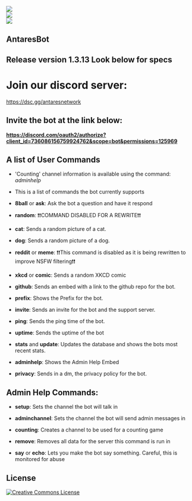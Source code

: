 ![](https://img.shields.io/github/repo-size/Antares-Network/AntaresBot?color=Green&style=flat-square)  
![](https://img.shields.io/tokei/lines/github/Antares-Network/AntaresBot?style=flat-square)   
![](https://cdn.discordapp.com/icons/649703068799336454/1a7ef8f706cd60d62547d2c7dc08d6f0.png)  
## AntaresBot
## Release version 1.3.13 Look below for specs


# Join our discord server:
https://dsc.gg/antaresnetwork


## Invite the bot at the link below:
**https://discord.com/oauth2/authorize?client_id=736086156759924762&scope=bot&permissions=125969**

## A list of User Commands
- 'Counting' channel information is available using the command: *adminhelp*

- This is a list of commands the bot currently supports

- **8ball** or **ask**: Ask the bot a question and have it respond

- **random**: ❗❗COMMAND DISABLED FOR A REWRITE❗❗

- **cat**: Sends a random picture of a cat.

- **dog**: Sends a random picture of a dog.

- **reddit** or **meme**: ❗❗This command is disabled as it is being rewritten to improve NSFW filtering❗❗

- **xkcd** or **comic**: Sends a random XKCD comic

- **github**: Sends an embed with a link to the github repo for the bot.

- **prefix**: Shows the Prefix for the bot.

- **invite**: Sends an invite for the bot and the support server.

- **ping**: Sends the ping time of the bot.

- **uptime**: Sends the uptime of the bot

- **stats** and **update**: Updates the database and shows the bots most recent stats.

- **adminhelp**: Shows the Admin Help Embed

- **privacy**: Sends in a dm, the privacy policy for the bot.

## Admin Help Commands:

- **setup**: Sets the channel the bot will talk in

- **adminchannel**: Sets the channel the bot will send admin messages in

- **counting**: Creates a channel to be used for a counting game

- **remove**: Removes all data for the server this command is run in

- **say** or **echo**: Lets you make the bot say something. Careful, this is monitored for abuse


## License

<a rel="license" href="http://creativecommons.org/licenses/by-nc-nd/3.0/"><img alt="Creative Commons License" style="border-width:0" src="https://i.creativecommons.org/l/by-nc-nd/3.0/88x31.png" /></a>
